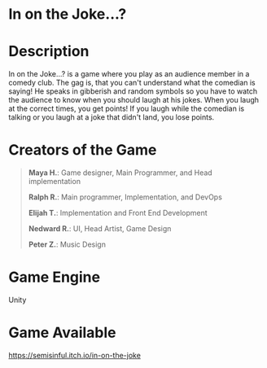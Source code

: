 # In on the Joke...?
# Description
In on the Joke...? is a game where you play as an audience member in a comedy club. The gag is, that you can't understand what the comedian is saying! He speaks in gibberish and random symbols so you have to watch the audience to know when you should laugh at his jokes. When you laugh at the correct times, you get points! If you laugh while the comedian is talking or you laugh at a joke that didn't land, you lose points.
# Creators of the Game
>**Maya H.**: Game designer, Main Programmer, and Head implementation
>
> **Ralph R.**: Main programmer, Implementation, and DevOps
>
>**Elijah T.**: Implementation and Front End Development
>
>**Nedward R.**: UI, Head Artist, Game Design
>
>**Peter Z.**: Music Design
>
# Game Engine
Unity
# Game Available
https://semisinful.itch.io/in-on-the-joke
